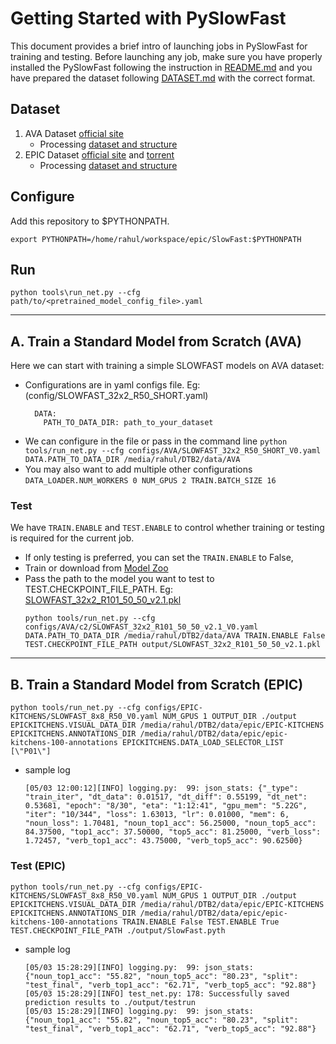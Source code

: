 # Getting Started with PySlowFast

This document provides a brief intro of launching jobs in PySlowFast for training and testing. Before launching any job, make sure you have properly installed the PySlowFast following the instruction in [README.md](README.md) and you have prepared the dataset following [DATASET.md](slowfast/datasets/DATASET.md) with the correct format.

## Dataset

1.  AVA Dataset [official site](https://research.google.com/ava/download.html#ava_actions_download)
    * Processing [dataset and structure](https://github.com/facebookresearch/SlowFast/blob/master/slowfast/datasets/DATASET.md)
2.  EPIC Dataset [official site](https://epic-kitchens.github.io/2021#downloads) and [torrent](https://academictorrents.com/browse.php?search=EPIC&c6=1)
    * Processing [dataset and structure](https://github.com/epic-kitchens/epic-kitchens-slowfast)
## Configure
Add this repository to $PYTHONPATH.
```
export PYTHONPATH=/home/rahul/workspace/epic/SlowFast:$PYTHONPATH
```
## Run

``` 
python tools\run_net.py --cfg path/to/<pretrained_model_config_file>.yaml
```

---

## A. Train a Standard Model from Scratch (AVA)

Here we can start with training a simple SLOWFAST models on AVA dataset:
- Configurations are in yaml configs file. Eg: (config/SLOWFAST_32x2_R50_SHORT.yaml)
  ```
    DATA:
      PATH_TO_DATA_DIR: path_to_your_dataset
  ```
- We can configure in the file or pass in the command line
  ``` python tools/run_net.py --cfg configs/AVA/SLOWFAST_32x2_R50_SHORT_V0.yaml DATA.PATH_TO_DATA_DIR /media/rahul/DTB2/data/AVA ```
- You may also want to add multiple other configurations
  ``` DATA_LOADER.NUM_WORKERS 0 NUM_GPUS 2 TRAIN.BATCH_SIZE 16 ```

### Test

We have `TRAIN.ENABLE` and `TEST.ENABLE` to control whether training or testing is required for the current job. 
- If only testing is preferred, you can set the `TRAIN.ENABLE` to False, 
- Train or download from [Model Zoo](https://github.com/facebookresearch/SlowFast/blob/master/MODEL_ZOO.md#ava)
- Pass the path to the model you want to test to TEST.CHECKPOINT_FILE_PATH. Eg: [SLOWFAST_32x2_R101_50_50_v2.1.pkl](https://dl.fbaipublicfiles.com/pyslowfast/model_zoo/ava/SLOWFAST_32x2_R101_50_50_v2.1.pkl)
  ```
  python tools/run_net.py --cfg configs/AVA/c2/SLOWFAST_32x2_R101_50_50_v2.1_V0.yaml DATA.PATH_TO_DATA_DIR /media/rahul/DTB2/data/AVA TRAIN.ENABLE False TEST.CHECKPOINT_FILE_PATH output/SLOWFAST_32x2_R101_50_50_v2.1.pkl
  ```
---


## B. Train a Standard Model from Scratch (EPIC)

```
python tools/run_net.py --cfg configs/EPIC-KITCHENS/SLOWFAST_8x8_R50_V0.yaml NUM_GPUS 1 OUTPUT_DIR ./output EPICKITCHENS.VISUAL_DATA_DIR /media/rahul/DTB2/data/epic/EPIC-KITCHENS  EPICKITCHENS.ANNOTATIONS_DIR /media/rahul/DTB2/data/epic/epic-kitchens-100-annotations EPICKITCHENS.DATA_LOAD_SELECTOR_LIST [\"P01\"] 
```
- sample log
    ``` [05/03 12:00:05][INFO] train_net.py: 568: Start epoch: 8
    [05/03 12:00:12][INFO] logging.py:  99: json_stats: {"_type": "train_iter", "dt_data": 0.01517, "dt_diff": 0.55199, "dt_net": 0.53681, "epoch": "8/30", "eta": "1:12:41", "gpu_mem": "5.22G", "iter": "10/344", "loss": 1.63013, "lr": 0.01000, "mem": 6, "noun_loss": 1.70481, "noun_top1_acc": 56.25000, "noun_top5_acc": 84.37500, "top1_acc": 37.50000, "top5_acc": 81.25000, "verb_loss": 1.72457, "verb_top1_acc": 43.75000, "verb_top5_acc": 90.62500}
    ``` 

### Test (EPIC)

```
python tools/run_net.py --cfg configs/EPIC-KITCHENS/SLOWFAST_8x8_R50_V0.yaml NUM_GPUS 1 OUTPUT_DIR ./output EPICKITCHENS.VISUAL_DATA_DIR /media/rahul/DTB2/data/epic/EPIC-KITCHENS  EPICKITCHENS.ANNOTATIONS_DIR /media/rahul/DTB2/data/epic/epic-kitchens-100-annotations TRAIN.ENABLE False TEST.ENABLE True TEST.CHECKPOINT_FILE_PATH ./output/SlowFast.pyth 
```
- sample log
    ``` [05/03 15:28:29][INFO] logging.py:  99: json_stats: {"cur_iter": "554", "eta": "0:00:00", "split": "test_iter", "time_diff": 0.02796}
    [05/03 15:28:29][INFO] logging.py:  99: json_stats: {"noun_top1_acc": "55.82", "noun_top5_acc": "80.23", "split": "test_final", "verb_top1_acc": "62.71", "verb_top5_acc": "92.88"}
    [05/03 15:28:29][INFO] test_net.py: 178: Successfully saved prediction results to ./output/testrun
    [05/03 15:28:29][INFO] logging.py:  99: json_stats: {"noun_top1_acc": "55.82", "noun_top5_acc": "80.23", "split": "test_final", "verb_top1_acc": "62.71", "verb_top5_acc": "92.88"}
    ```